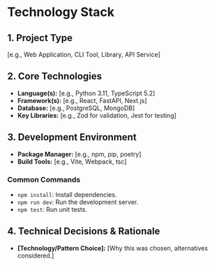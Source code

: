 # Technology Stack

## 1. Project Type
[e.g., Web Application, CLI Tool, Library, API Service]

## 2. Core Technologies
- **Language(s):** [e.g., Python 3.11, TypeScript 5.2]
- **Framework(s):** [e.g., React, FastAPI, Next.js]
- **Database:** [e.g., PostgreSQL, MongoDB]
- **Key Libraries:** [e.g., Zod for validation, Jest for testing]

## 3. Development Environment
- **Package Manager:** [e.g., npm, pip, poetry]
- **Build Tools:** [e.g., Vite, Webpack, tsc]

### Common Commands
- `npm install`: Install dependencies.
- `npm run dev`: Run the development server.
- `npm test`: Run unit tests.

## 4. Technical Decisions & Rationale
- **[Technology/Pattern Choice]:** [Why this was chosen, alternatives considered.]
